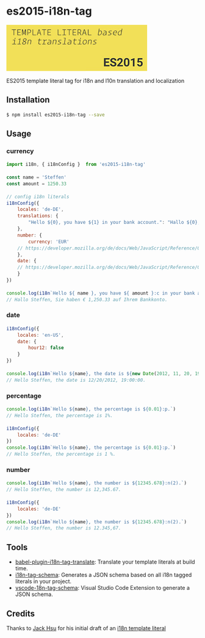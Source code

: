 # es2015-i18n-tag
![](images/es2015-i18n-tag-icon-big.jpg)

ES2015 template literal tag for i18n and l10n translation and localization

## Installation
```sh
$ npm install es2015-i18n-tag --save
```

## Usage

### currency
```js
import i18n, { i18nConfig }  from 'es2015-i18n-tag'

const name = 'Steffen'
const amount = 1250.33

// config i18n literals
i18nConfig({
    locales: 'de-DE',    
    translations: {
        "Hello ${0}, you have ${1} in your bank account.": "Hallo ${0}, Sie haben ${1} auf Ihrem Bankkonto."
    },
    number: {
        currency: 'EUR'
    // https://developer.mozilla.org/de/docs/Web/JavaScript/Reference/Global_Objects/Number/toLocaleString
    },
    date: {
    // https://developer.mozilla.org/de/docs/Web/JavaScript/Reference/Global_Objects/Date/toLocaleString
    }
})
        
console.log(i18n`Hello ${ name }, you have ${ amount }:c in your bank account.`)
// Hallo Steffen, Sie haben € 1,250.33 auf Ihrem Bankkonto.
```

### date
```js
i18nConfig({
    locales: 'en-US',
    date: { 
        hour12: false 
    }
})

console.log(i18n`Hello ${name}, the date is ${new Date(2012, 11, 20, 19, 0, 0)}:t.`)
// Hello Steffen, the date is 12/20/2012, 19:00:00.
```

### percentage
```js       
console.log(i18n`Hello ${name}, the percentage is ${0.01}:p.`)
// Hello Steffen, the percentage is 1%.

i18nConfig({
    locales: 'de-DE'
})
console.log(i18n`Hello ${name}, the percentage is ${0.01}:p.`)
// Hello Steffen, the percentage is 1 %.
```

### number
```js   
console.log(i18n`Hello ${name}, the number is ${12345.678}:n(2).`)
// Hello Steffen, the number is 12,345.67.

i18nConfig({
    locales: 'de-DE'
})
console.log(i18n`Hello ${name}, the number is ${12345.678}:n(2).`)
// Hello Steffen, the number is 12.345,67.
```

## Tools

* [babel-plugin-i18n-tag-translate](https://github.com/skolmer/babel-plugin-i18n-tag-translate): Translate your template literals at build time.
* [i18n-tag-schema](https://github.com/skolmer/i18n-tag-schema): Generates a JSON schema based on all i18n tagged literals in your project.
* [vscode-18n-tag-schema](https://github.com/skolmer/vscode-i18n-tag-schema): Visual Studio Code Extension to generate a JSON schema.

## Credits

Thanks to [Jack Hsu](https://github.com/jaysoo) for his initial draft of an [i18n template literal](http://jaysoo.ca/2014/03/20/i18n-with-es6-template-strings/)
